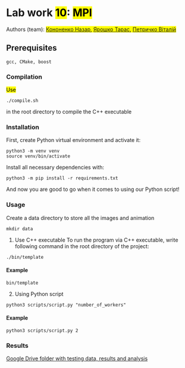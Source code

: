 # Lab work <mark>10</mark>: <mark>MPI</mark>
Authors (team): <mark>[Кононенко Назар](https://github.com/nazar12314), [Ярошко Тарас](https://github.com/tyaroshko), [Петричко Віталій](https://github.com/Vitalik001)</mark><br>

## Prerequisites

```
gcc, CMake, boost
```

### Compilation

<mark>Use
```shell
./compile.sh
```
in the root directory to compile the C++ executable</mark>

### Installation

First, create Python virtual environment and activate it:
```shell
python3 -m venv venv
source venv/bin/activate
```

Install all necessary dependencies with:
```shell
python3 -m pip install -r requirements.txt 
```

And now you are good to go when it comes to using our Python script!

### Usage

Create a data directory to store all the images and animation
```shell
mkdir data
```

1. Use C++ executable
   To run the program via C++ executable, write following command in the root directory of the project:
```shell
./bin/template 
```

#### Example
```shell
bin/template
```

2. Using Python script
```shell
python3 scripts/script.py "number_of_workers"
```

#### Example
```shell
python3 scripts/script.py 2
```


### Results

[Google Drive folder with testing data, results and analysis](https://docs.google.com/document/d/1RNRm6Cff7IN5wfcRfpYtRVPcxO4k2BflDcchXsEGh3Q/edit?usp=sharing)

